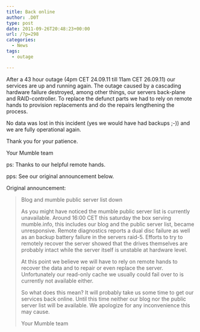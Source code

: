 ```yaml
---
title: Back online
author: .D0T
type: post
date: 2011-09-26T20:48:23+00:00
url: /?p=298
categories:
  - News
tags:
  - outage

---
```

After a 43 hour outage (4pm CET 24.09.11 till 11am CET 26.09.11) our services are up and running again. The outage caused by a cascading hardware failure destroyed, among other things, our servers back-plane and RAID-controller. To replace the defunct parts we had to rely on remote hands to provision replacements and do the repairs lengthening the process. 

No data was lost in this incident (yes we would have had backups ;-)) and we are fully operational again.

Thank you for your patience.

Your Mumble team

ps: Thanks to our helpful remote hands.
  
pps: See our original announcement below.
  
<!--more-->


  
Original announcement:

> Blog and mumble public server list down
> 
> As you might have noticed the mumble public server list is currently unavailable. Around 16:00 CET this saturday the box serving mumble.info, this includes our blog and the public server list, became unresponsive. Remote diagnostics reports a dual disc failure as well as an backup battery failure in the servers raid-5. Efforts to try to remotely recover the server showed that the drives themselves are probably intact while the server itself is unstable at hardware level.
> 
> At this point we believe we will have to rely on remote hands to recover the data and to repair or even replace the server. Unfortunately our read-only cache we usually could fail over to is currently not available either.
> 
> So what does this mean? It will probably take us some time to get our services back online. Until this time neither our blog nor the public server list will be available. We apologize for any inconvenience this may cause.
> 
> Your Mumble team